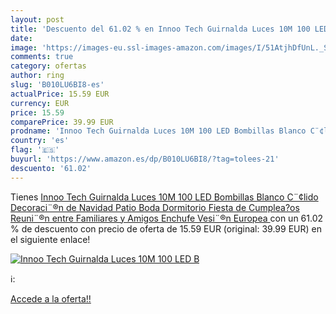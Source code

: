 ```yaml
---
layout: post
title: 'Descuento del 61.02 % en Innoo Tech Guirnalda Luces 10M 100 LED B'
date: 
image: 'https://images-eu.ssl-images-amazon.com/images/I/51AtjhDfUnL._SL200_.jpg'
comments: true
category: ofertas
author: ring
slug: 'B010LU6BI8-es'
actualPrice: 15.59 EUR
currency: EUR
price: 15.59
comparePrice: 39.99 EUR
prodname: 'Innoo Tech Guirnalda Luces 10M 100 LED Bombillas Blanco C¨¢lido Decoraci¨®n de Navidad  Patio  Boda  Dormitorio  Fiesta de Cumplea?os Reuni¨®n entre Familiares y Amigos  Enchufe Vesi¨®n Europea '
country: 'es'
flag: '🇪🇸'
buyurl: 'https://www.amazon.es/dp/B010LU6BI8/?tag=tolees-21'
descuento: '61.02'
---
```


Tienes [Innoo Tech Guirnalda Luces 10M 100 LED Bombillas Blanco C¨¢lido Decoraci¨®n de Navidad  Patio  Boda  Dormitorio  Fiesta de Cumplea?os Reuni¨®n entre Familiares y Amigos  Enchufe Vesi¨®n Europea ](https://www.amazon.es/dp/B010LU6BI8/?tag=tolees-21) con un 61.02 % de descuento con precio de oferta de 15.59 EUR (original: 39.99 EUR) en el siguiente enlace!

[![Innoo Tech Guirnalda Luces 10M 100 LED B](https://images-eu.ssl-images-amazon.com/images/I/51AtjhDfUnL._SL200_.jpg)](https://www.amazon.es/dp/B010LU6BI8/?tag=tolees-21)

ℹ️:


[Accede a la oferta!!](https://www.amazon.es/dp/B010LU6BI8/?tag=tolees-21)
